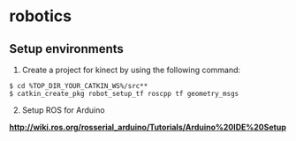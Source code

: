 # robotics

## Setup environments

1. Create a project for kinect by using the following command:

```
$ cd %TOP_DIR_YOUR_CATKIN_WS%/src**
$ catkin_create_pkg robot_setup_tf roscpp tf geometry_msgs
```

2. Setup ROS for Arduino

  **http://wiki.ros.org/rosserial_arduino/Tutorials/Arduino%20IDE%20Setup**
